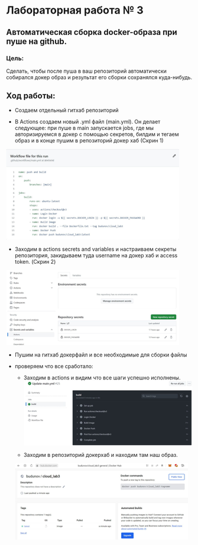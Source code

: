 # Лабораторная работа № 3

## Автоматическая сборка docker-образа при пуше на github.

### Цель:

Сделать, чтобы после пуша в ваш репозиторий автоматически собирался докер образ и результат его сборки сохранялся куда-нибудь. 

## Ход работы:

+ Создаем отдельный гитхаб репозиторий


+ В Actions создаем новый .yml файл (main.yml). Он делает следующее: при пуше в main запускается jobs, где мы авторизируемся в докер с помощью секретов, билдим и тегаем образ и в конце пушим в репозиторий докер хаб 
(Скрин 1)
<img width="468" alt="image" src="https://github.com/Alex-Nosov-ITMO/Clouds_ITMO/blob/main/devops_labs/lab3/scrins/yml.jpg">





+ Заходим в actions secrets and variables и настраиваем секреты репозитория, закидываем туда username на докер хаб и access token. (Скрин 2)
 <img width="468" alt="image" src="https://github.com/Alex-Nosov-ITMO/Clouds_ITMO/blob/main/devops_labs/lab3/scrins/secrets.jpg">

+ Пушим на гитхаб докерфайл и все необходимые для сборки файлы


+ проверяем что все сработало:
    + Заходим в actions и видим что все шаги успешно исполнены.\
      <img width="468" alt="image" src="https://github.com/Alex-Nosov-ITMO/Clouds_ITMO/blob/main/devops_labs/lab3/scrins/build.jpg">

    + Заходим в репозиторий докерхаб и находим там наш образ.
     <img width="468" alt="image" src="https://github.com/Alex-Nosov-ITMO/Clouds_ITMO/blob/main/devops_labs/lab3/scrins/образ.jpg"> 


